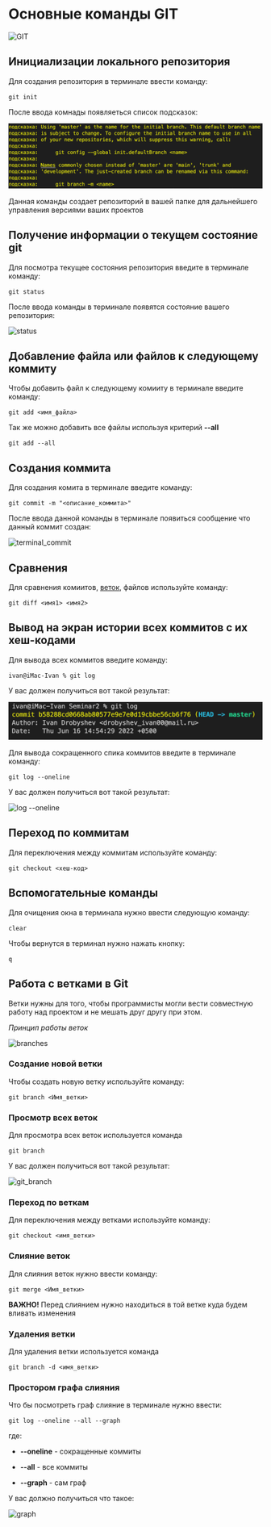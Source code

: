 # Основные команды GIT
![GIT](PNG/trabajar-ramas-git.png)

## **Инициализации локального репозитория**

Для создания репозитория в терминале ввести команду: 
    
    git init

После ввода комнады появляеться список подсказок:

![prompt](PNG/prompt.png)


Данная команды создает репозиторий в вашей папке для дальнейшего управления версиями ваших проектов

## **Получение информации о текущем состояние git**

Для посмотра текущее состояния репозитория введите в терминале команду:

    git status

После ввода команды в терминале появятся состояние вашего репозитория:

![status](PNG/terminal_status.png)

## **Добавление файла или файлов к следующему коммиту**

Чтобы добавить файл к следующему комииту в терминале введите команду:

    git add <имя_файла>

Так же можно добавить все файлы используя критерий **--all**

    git add --all

## **Создания коммита**

Для создания комита в терминале введите команду:

    git commit -m "<описание_коммита>"

 После ввода данной команды в терминале появиться сообщение что данный коммит создан:

![terminal_commit](PNG/terminal_commit.png)

## **Сравнения**

Для сравнения комиитов, [веток](#работа-с-ветками-в-git), файлов используйте команду:

    git diff <имя1> <имя2>

## **Вывод на экран истории всех коммитов с их хеш-кодами**

Для вывода всех коммитов введите команду:

    ivan@iMac-Ivan % git log

 У вас должен получиться вот такой результат:

![terminal_commit](PNG/terminal_log.png)

Для вывода сокращенного спика коммитов введите в терминале команду:

    git log --oneline

У вас должен получиться вот такой результат:

![log --oneline](PNG/terminal_log_oneline.png)

## **Переход по коммитам**
Для переключения между коммитам используйте команду:

    git checkout <хеш-код>

## **Вспомогательные команды**

Для очищения окна в терминала нужно ввести следующую команду:

    clear

Чтобы вернутся в терминал нужно нажать кнопку:

    q

## **Работа с ветками в Git**

Ветки нужны для того, чтобы программисты могли вести совместную работу над проектом и не мешать друг другу при этом.

*Принцип работы веток*

![branches](PNG/branches.webp)

### Создание новой ветки

Чтобы создать новую ветку используйте команду:
    
    git branch <Имя_ветки>

### Просмотр всех веток

Для просмотра всех веток используется команда 

    git branch

У вас должен получиться вот такой результат:

![git_branch](PNG/terminal_git_branch.png)

### Переход по веткам
Для переключения между ветками используйте команду:

    git checkout <имя_ветки>


### Слияние веток

Для слияния веток нужно ввести команду:

    git merge <Имя_ветки>

**ВАЖНО!** 
Перед слиянием нужно находиться в той ветке куда будем вливать изменения

### Удаления ветки
 
 Для удаления ветки используется команда 

    git branch -d <имя_ветки>

### Простором графа слияния

Что бы посмотреть граф слияние в терминале нужно ввести:

    git log --oneline --all --graph

где:

* **--oneline** - сокращенные коммиты

* **--all** - все коммиты

* **--graph** - сам граф

У вас должно получиться что такое:

![graph](PNG/graph.png)
